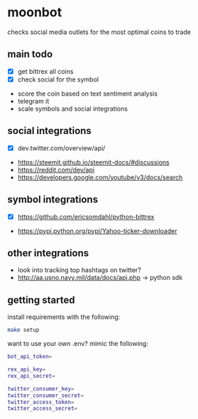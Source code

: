 # moonbot

checks social media outlets for the most optimal coins to trade

## main todo

- [x] get bittrex all coins
- [x] check social for the symbol
- score the coin based on text sentiment analysis
- telegram it
- scale symbols and social integrations

## social integrations

- [x] dev.twitter.com/overview/api/
- https://steemit.github.io/steemit-docs/#discussions
- https://reddit.com/dev/api
- https://developers.google.com/youtube/v3/docs/search

## symbol integrations
- [x] https://github.com/ericsomdahl/python-bittrex
- https://pypi.python.org/pypi/Yahoo-ticker-downloader

## other integrations
- look into tracking top hashtags on twitter?
- http://aa.usno.navy.mil/data/docs/api.php -> python sdk

## getting started

install requirements with the following:

```bash
make setup
```

want to use your own .env? mimic the following:

```bash
bot_api_token=

rex_api_key=
rex_api_secret=

twitter_consumer_key=
twitter_consumer_secret=
twitter_access_token=
twitter_access_secret=
```